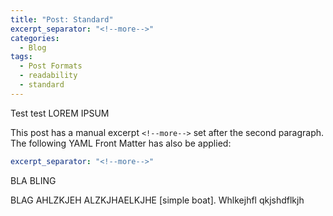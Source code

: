 ```yaml
---
title: "Post: Standard"
excerpt_separator: "<!--more-->"
categories:
  - Blog
tags:
  - Post Formats
  - readability
  - standard
---
```


Test test LOREM IPSUM


<!--more-->

This post has a manual excerpt `<!--more-->` set after the second paragraph. The following YAML Front Matter has also be applied:

```yaml
excerpt_separator: "<!--more-->"
```

BLA BLING

BLAG AHLZKJEH
ALZKJHAELKJHE  [simple boat]. Whlkejhfl qkjshdflkjh
